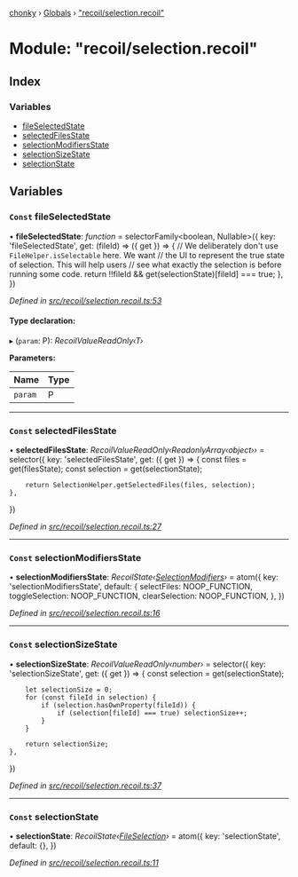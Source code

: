 [chonky](../README.md) › [Globals](../globals.md) › ["recoil/selection.recoil"](_recoil_selection_recoil_.md)

# Module: "recoil/selection.recoil"

## Index

### Variables

* [fileSelectedState](_recoil_selection_recoil_.md#const-fileselectedstate)
* [selectedFilesState](_recoil_selection_recoil_.md#const-selectedfilesstate)
* [selectionModifiersState](_recoil_selection_recoil_.md#const-selectionmodifiersstate)
* [selectionSizeState](_recoil_selection_recoil_.md#const-selectionsizestate)
* [selectionState](_recoil_selection_recoil_.md#const-selectionstate)

## Variables

### `Const` fileSelectedState

• **fileSelectedState**: *function* = selectorFamily<boolean, Nullable<string>>({
    key: 'fileSelectedState',
    get: (fileId) => ({ get }) => {
        // We deliberately don't use `FileHelper.isSelectable` here. We want
        // the UI to represent the true state of selection. This will help users
        // see what exactly the selection is before running some code.
        return !!fileId && get(selectionState)[fileId] === true;
    },
})

*Defined in [src/recoil/selection.recoil.ts:53](https://github.com/TimboKZ/Chonky/blob/4792a84/src/recoil/selection.recoil.ts#L53)*

#### Type declaration:

▸ (`param`: P): *RecoilValueReadOnly‹T›*

**Parameters:**

Name | Type |
------ | ------ |
`param` | P |

___

### `Const` selectedFilesState

• **selectedFilesState**: *RecoilValueReadOnly‹ReadonlyArray‹object››* = selector({
    key: 'selectedFilesState',
    get: ({ get }) => {
        const files = get(filesState);
        const selection = get(selectionState);

        return SelectionHelper.getSelectedFiles(files, selection);
    },
})

*Defined in [src/recoil/selection.recoil.ts:27](https://github.com/TimboKZ/Chonky/blob/4792a84/src/recoil/selection.recoil.ts#L27)*

___

### `Const` selectionModifiersState

• **selectionModifiersState**: *RecoilState‹[SelectionModifiers](../interfaces/_types_selection_types_.selectionmodifiers.md)›* = atom<SelectionModifiers>({
    key: 'selectionModifiersState',
    default: {
        selectFiles: NOOP_FUNCTION,
        toggleSelection: NOOP_FUNCTION,
        clearSelection: NOOP_FUNCTION,
    },
})

*Defined in [src/recoil/selection.recoil.ts:16](https://github.com/TimboKZ/Chonky/blob/4792a84/src/recoil/selection.recoil.ts#L16)*

___

### `Const` selectionSizeState

• **selectionSizeState**: *RecoilValueReadOnly‹number›* = selector({
    key: 'selectionSizeState',
    get: ({ get }) => {
        const selection = get(selectionState);

        let selectionSize = 0;
        for (const fileId in selection) {
            if (selection.hasOwnProperty(fileId)) {
                if (selection[fileId] === true) selectionSize++;
            }
        }

        return selectionSize;
    },
})

*Defined in [src/recoil/selection.recoil.ts:37](https://github.com/TimboKZ/Chonky/blob/4792a84/src/recoil/selection.recoil.ts#L37)*

___

### `Const` selectionState

• **selectionState**: *RecoilState‹[FileSelection](../interfaces/_types_selection_types_.fileselection.md)›* = atom<FileSelection>({
    key: 'selectionState',
    default: {},
})

*Defined in [src/recoil/selection.recoil.ts:11](https://github.com/TimboKZ/Chonky/blob/4792a84/src/recoil/selection.recoil.ts#L11)*
